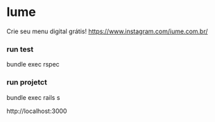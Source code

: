 # Iume
Crie seu menu digital grátis!
https://www.instagram.com/iume.com.br/
### run test
bundle exec rspec

### run projetct
bundle exec rails s

http://localhost:3000